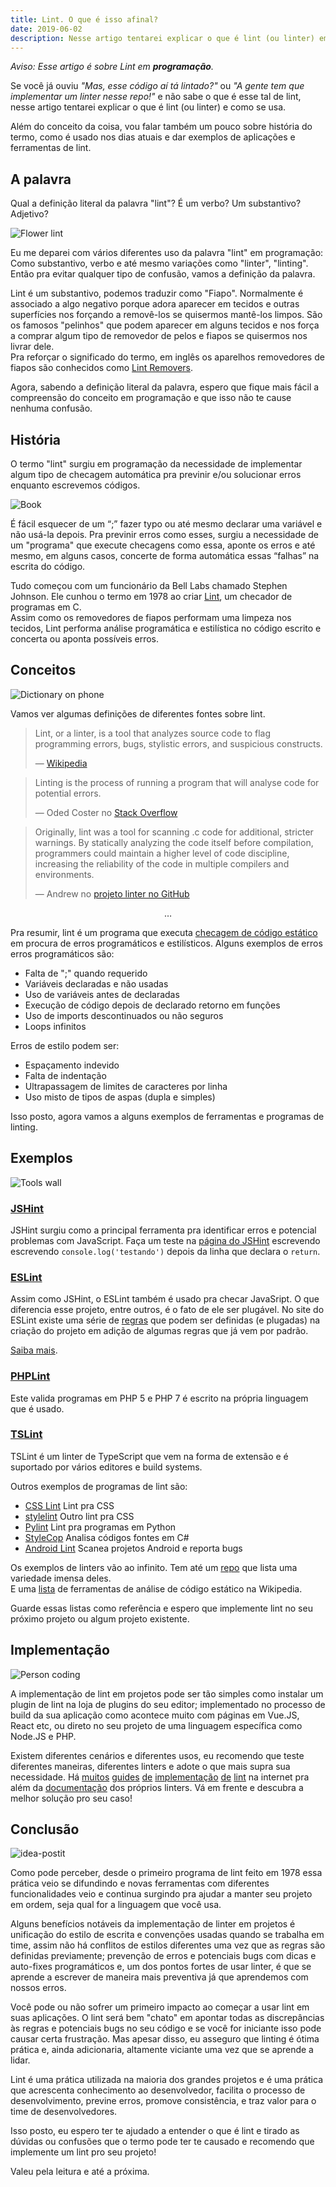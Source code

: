 ```yaml
---
title: Lint. O que é isso afinal?
date: 2019-06-02
description: Nesse artigo tentarei explicar o que é lint (ou linter) em programação e como se usa.
---
```


_Aviso: Esse artigo é sobre Lint em **programação**._

Se você já ouviu _"Mas, esse código aí tá lintado?"_ ou _"A gente tem que implementar um linter nesse repo!"_ e não sabe o que é esse tal de lint, nesse artigo tentarei explicar o que é lint (ou linter) e como se usa.

Além do conceito da coisa, vou falar também um pouco sobre história do termo, como é usado nos dias atuais e dar exemplos de aplicações e ferramentas de lint.

## A palavra

Qual a definição literal da palavra "lint"? É um verbo? Um substantivo? Adjetivo?

![Flower lint](./flower-lint.jpeg)

Eu me deparei com vários diferentes uso da palavra "lint" em programação: Como substantivo, verbo e até mesmo variações como "linter", "linting". Então pra evitar qualquer tipo de confusão, vamos a definição da palavra.

Lint é um substantivo, podemos traduzir como "Fiapo". Normalmente é associado a algo negativo porque adora aparecer em tecidos e outras superfícies nos forçando a removê-los se quisermos mantê-los limpos.
São os famosos "pelinhos" que podem aparecer em alguns tecidos e nos força a comprar algum tipo de removedor de pelos e fiapos se quisermos nos livrar dele. <br />
Pra reforçar o significado do termo, em inglês os aparelhos removedores de fiapos são conhecidos como [Lint Removers](https://en.wikipedia.org/wiki/Lint_remover).

Agora, sabendo a definição literal da palavra, espero que fique mais fácil a compreensão do conceito em programação e que isso não te cause nenhuma confusão.

## História

O termo "lint" surgiu em programação da necessidade de implementar algum tipo de checagem automática pra previnir e/ou solucionar erros enquanto escrevemos códigos.

![Book](./book.jpeg)

É fácil esquecer de um “;” fazer typo ou até mesmo declarar uma variável e não usá-la depois. Pra previnir erros como esses, surgiu a necessidade de um "programa" que execute checagens como essa, aponte os erros e até mesmo, em alguns casos, concerte de forma automática essas “falhas” na escrita do código.

Tudo começou com um funcionário da Bell Labs chamado Stephen Johnson. Ele cunhou o termo em 1978 ao criar [Lint](http://tack.sourceforge.net/olddocs/lint.pdf), um checador de programas em C. <br />
Assim como os removedores de fiapos performam uma limpeza nos tecidos, Lint performa análise programática e estilística no código escrito e concerta ou aponta possíveis erros.

## Conceitos

![Dictionary on phone](./dictionary-on-phone.jpg)

Vamos ver algumas definições de diferentes fontes sobre lint.

> Lint, or a linter, is a tool that analyzes source code to flag programming errors, bugs, stylistic errors, and suspicious constructs.
>
> — [Wikipedia](<https://en.wikipedia.org/wiki/Lint_(software)>)

> Linting is the process of running a program that will analyse code for potential errors.
>
> — Oded Coster no [Stack Overflow](https://stackoverflow.com/questions/8503559/what-is-linting)

> Originally, lint was a tool for scanning .c code for additional, stricter warnings. By statically analyzing the code itself before compilation, programmers could maintain a higher level of code discipline, increasing the reliability of the code in multiple compilers and environments.
>
> — Andrew no [projeto linter no GitHub](https://github.com/mcandre/linters)

<div style="text-align: center;"><p>…</p></div>

Pra resumir, lint é um programa que executa [checagem de código estático](https://en.wikipedia.org/wiki/Static_program_analysis) em procura de erros programáticos e estilísticos. Alguns exemplos de erros erros programáticos são:

- Falta de ";" quando requerido
- Variáveis declaradas e não usadas
- Uso de variáveis antes de declaradas
- Execução de código depois de declarado retorno em funções
- Uso de imports descontinuados ou não seguros
- Loops infinitos

Erros de estilo podem ser:

- Espaçamento indevido
- Falta de indentação
- Ultrapassagem de limites de caracteres por linha
- Uso misto de tipos de aspas (dupla e simples)

Isso posto, agora vamos a alguns exemplos de ferramentas e programas de linting.

## Exemplos

![Tools wall](./tools-wall.jpg)

### [JSHint](https://jshint.com/)

JSHint surgiu como a principal ferramenta pra identificar erros e potencial problemas com JavaScript.
Faça um teste na [página do JSHint](https://jshint.com/) escrevendo escrevendo `console.log('testando')` depois da linha que declara o `return`.

### [ESLint](https://eslint.org/)

Assim como JSHint, o ESLint também é usado pra checar JavaSript. O que diferencia esse projeto, entre outros, é o fato de ele ser plugável. No site do ESLint existe uma série de [regras](https://eslint.org/docs/rules/) que podem ser definidas (e plugadas) na criação do projeto em adição de algumas regras que já vem por padrão.

[Saiba mais](https://eslint.org/docs/about/).

### [PHPLint](http://www.icosaedro.it/phplint/)

Este valida programas em PHP 5 e PHP 7 é escrito na própria linguagem que é usado.

### [TSLint](https://palantir.github.io/tslint/)

TSLint é um linter de TypeScript que vem na forma de extensão e é suportado por vários editores e build systems.

Outros exemplos de programas de lint são:

- [CSS Lint](http://csslint.net/about.html) Lint pra CSS
- [stylelint](http://csslint.net/about.html) Outro lint pra CSS
- [Pylint](http://csslint.net/about.html) Lint pra programas em Python
- [StyleCop](http://csslint.net/about.html) Analisa códigos fontes em C#
- [Android Lint](https://plugins.jenkins.io/android-lint) Scanea projetos Android e reporta bugs

Os exemplos de linters vão ao infinito. Tem até um [repo](https://github.com/mcandre/linters) que lista uma variedade imensa deles. <br />
E uma [lista](https://en.wikipedia.org/wiki/List_of_tools_for_static_code_analysis) de ferramentas de análise de código estático na Wikipedia.

Guarde essas listas como referência e espero que implemente lint no seu próximo projeto ou algum projeto existente.

## Implementação

![Person coding](./person-coding.jpg)

A implementação de lint em projetos pode ser tão simples como instalar um plugin de lint na loja de plugins do seu editor; implementado no processo de build da sua aplicação como acontece muito com páginas em Vue.JS, React etc, ou direto no seu projeto de uma linguagem específica como Node.JS e PHP.

Existem diferentes cenários e diferentes usos, eu recomendo que teste diferentes maneiras, diferentes linters e adote o que mais supra sua necessidade. Há [muitos](https://medium.com/dailyjs/adding-eslint-to-your-project-7bd4feca35a8) [guides](https://travishorn.com/setting-up-eslint-on-vs-code-with-airbnb-javascript-style-guide-6eb78a535ba6) [de](https://medium.com/the-node-js-collection/why-and-how-to-use-eslint-in-your-project-742d0bc61ed7) [implementação](https://codeburst.io/setting-up-eslint-and-editorconfig-in-react-native-projects-31b4d9ddd0f6) [de](https://felipelinsmachado.com/eslint-react/) [lint](https://blog.gojekengineering.com/eslint-prettier-for-a-consistent-react-codebase-eaa673debb1d) na internet pra além da [documentação](https://eslint.org/docs/user-guide/configuring) dos próprios linters. Vá em frente e descubra a melhor solução pro seu caso!

## Conclusão

![idea-postit](./idea-postit.jpg)

Como pode perceber, desde o primeiro programa de lint feito em 1978 essa prática veio se difundindo e novas ferramentas com diferentes funcionalidades veio e continua surgindo pra ajudar a manter seu projeto em ordem, seja qual for a linguagem que você usa.

Alguns benefícios notáveis da implementação de linter em projetos é unificação do estilo de escrita e convenções usadas quando se trabalha em time, assim não há conflitos de estilos diferentes uma vez que as regras são definidas previamente; prevenção de erros e potenciais bugs com dicas e auto-fixes programáticos e, um dos pontos fortes de usar linter, é que se aprende a escrever de maneira mais preventiva já que aprendemos com nossos erros.

Você pode ou não sofrer um primeiro impacto ao começar a usar lint em suas aplicações. O lint será bem "chato" em apontar todas as discrepâncias às regras e potenciais bugs no seu código e se você for iniciante isso pode causar certa frustração. Mas apesar disso, eu asseguro que linting é ótima prática e, ainda adicionaria, altamente viciante uma vez que se aprende a lidar.

Lint é uma prática utilizada na maioria dos grandes projetos e é uma prática que acrescenta conhecimento ao desenvolvedor, facilita o processo de desenvolvimento, previne erros, promove consistência, e traz valor para o time de desenvolvedores.

Isso posto, eu espero ter te ajudado a entender o que é lint e tirado as dúvidas ou confusões que o termo pode ter te causado e recomendo que implemente um lint pro seu projeto!

Valeu pela leitura e até a próxima.

